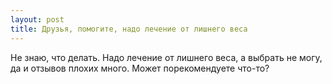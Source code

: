 ```yaml
---
layout: post 
title: Друзья, помогите, надо лечение от лишнего веса 
--- 
```

Не знаю, что делать. Надо лечение от лишнего веса, а выбрать не могу, да и отзывов плохих много. Может порекомендуете что-то?